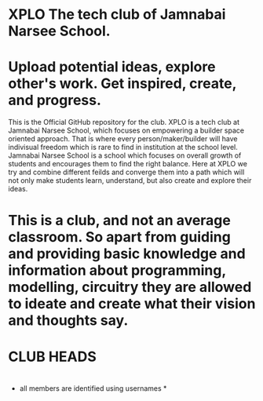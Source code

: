 # XPLO The tech club of Jamnabai Narsee School. 

# Upload potential ideas, explore other's work. Get inspired, create, and progress.

This is the Official GitHub repository for the club. XPLO is a tech club at Jamnabai Narsee School, which focuses on empowering a builder space oriented approach. That is where every person/maker/builder will have indivisual freedom which is rare to find in institution at the school level. Jamnabai Narsee School is a school which focuses on overall growth of students and encourages them to find the right balance. Here at XPLO we try and combine different feilds and converge them into a path which will not only make students learn, understand, but also create and explore their ideas. 
# This is a club, and not an average classroom. So apart from guiding and providing basic knowledge and information about programming, modelling, circuitry they are allowed to ideate and create what their vision and thoughts say. 





# CLUB HEADS 
#  
#
#

* all members are identified using usernames *
